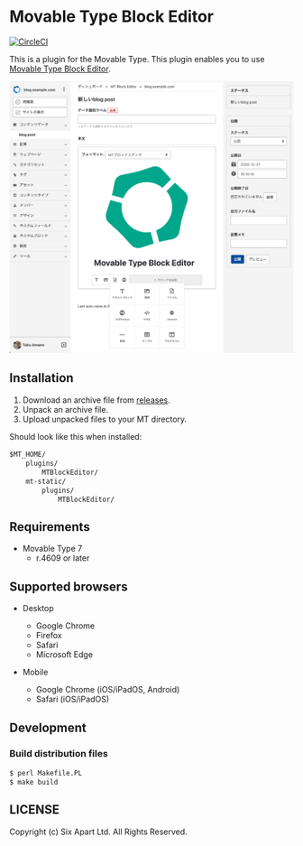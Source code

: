 # Movable Type Block Editor

[![CircleCI](https://circleci.com/gh/movabletype/mt-plugin-MTBlockEditor.svg?style=svg)](https://circleci.com/gh/movabletype/mt-plugin-MTBlockEditor)

This is a plugin for the Movable Type.
This plugin enables you to use [Movable Type Block Editor](https://movabletype.github.io/mt-block-editor/).

![Screenshot](https://raw.githubusercontent.com/movabletype/mt-plugin-MTBlockEditor/main/artwork/screenshot.jpg)

## Installation

1. Download an archive file from [releases](https://github.com/movabletype/mt-plugin-MTBlockEditor/releases).
1. Unpack an archive file.
1. Upload unpacked files to your MT directory.

Should look like this when installed:

    $MT_HOME/
        plugins/
            MTBlockEditor/
        mt-static/
            plugins/
                MTBlockEditor/

## Requirements

* Movable Type 7
    * r.4609 or later

## Supported browsers

* Desktop
    * Google Chrome
    * Firefox
    * Safari
    * Microsoft Edge

* Mobile
    * Google Chrome (iOS/iPadOS, Android)
    * Safari (iOS/iPadOS)

## Development

### Build distribution files

```
$ perl Makefile.PL
$ make build
```

## LICENSE

Copyright (c) Six Apart Ltd. All Rights Reserved.
